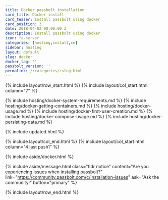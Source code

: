 ```yaml
---
title: Docker passbolt installation
card_title: Docker install
card_teaser: Install passbolt using docker
card_position: 3
date: 2018-04-02 00:00:00 Z
description: Install passbolt using docker
icon: fa-server
categories: [hosting,install,ce]
sidebar: hosting
layout: default
slug: docker
docker_tag: ''
passbolt_version: ''
permalink: /:categories/:slug.html
---
```


{% include layout/row_start.html %}
{% include layout/col_start.html column="7" %}

{% include hosting/docker-system-requirements.md %}
{% include hosting/docker-getting-containers.md %}
{% include hosting/docker-usage.md %}
{% include hosting/docker-first-user-creation.md %}
{% include hosting/docker-compose-usage.md %}
{% include hosting/docker-persisting-data.md %}


{% include updated.html %}

{% include layout/col_end.html %}
{% include layout/col_start.html column="4 last push1" %}

{% include aside/docker.html %}

{% include aside/message.html
    class="tldr notice"
    content="Are you experiencing issues when installing passbolt?"
    link="https://community.passbolt.com/c/installation-issues"
    ask="Ask the community!"
    button="primary"
%}

{% include layout/row_end.html %}
